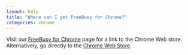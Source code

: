 ```yaml
---
layout: help
title: "Where can I get FreeBusy for Chrome?"
categories: chrome
---
```


Visit our [FreeBusy for Chrome](https://freebusy.io/chrome) page for a link to the Chrome Web store.
Alternatively, go directly to the [Chrome Web Store](https://chrome.google.com/webstore/detail/freebusy-meeting-scheduli/pfehnkdhcjjppkmdbpgofopjpchlknmo).